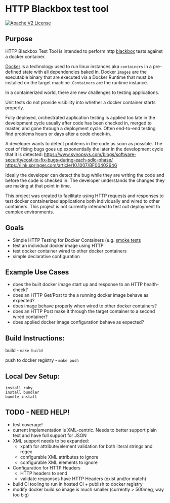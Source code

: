 # HTTP Blackbox test tool
[![Apache V2 License](http://img.shields.io/badge/license-Apache%20V2-blue.svg)](https://github.com/Comcast/caduceus/blob/master/LICENSE)


## Purpose

  HTTP Blackbox Test Tool is intended to perform http [blackbox](http://softwaretestingfundamentals.com/black-box-testing/) tests against a docker container.

  [Docker](https://docker.com) is a technology used to run linux instances aka `containers` in a pre-defined state with all dependencies baked in.  Docker `Images` are the executable binary that are executed via a Docker Runtime that must be installed on the target machine.  `Containers` are the runtime instance.

  In a containerized world, there are new challenges to testing applications.

  Unit tests do not provide visibility into whether a docker container starts properly.

  Fully deployed, orchestrated application testing is applied too late in the development cycle usually after code has been checked in, merged to master, and gone through a deployment cycle.  Often end-to-end testing find problems hours or days after a code check-in.

  A developer wants to detect problems in the code as soon as possible.  The cost of fixing bugs goes up exponentially the later in the development cycle that it is detected:  https://www.synopsys.com/blogs/software-security/cost-to-fix-bugs-during-each-sdlc-phase/
  https://link.springer.com/article/10.1007/BF00402646

  Ideally the developer can detect the bug while they are writing the code and before the code is checked in.  The developer understands the changes they are making at that point in time.

  This project was created to facilitate using HTTP requests and responses to test docker containerized applications both individually and wired to other containers.  This project is not currently intended to test out deployment to complex environments.

## Goals
  * Simple HTTP Testing for Docker Containers (e.g. [smoke tests](https://en.wikipedia.org/wiki/Smoke_testing_(software))
  * test an individual docker image using HTTP
  * test docker container wired to other docker containers
  * simple declarative configuration

## Example Use Cases
  * does the built docker image start up and response to an HTTP health-check?
  * does an HTTP Get/Post to the a running docker image behave as expected?
  * does image behave properly when wired to other docker containers?
  * does an HTTP Post make it through the target container to a second wired container?
  * does applied docker image configuration behave as expected?


## Build Instructions:

build - `make build`


push to docker registry - `make push`


## Local Dev Setup:

```
install ruby
install bundler
bundle install
```

## TODO - NEED HELP!
* test coverage!
* current implementation is XML-centric.  Needs to better support plain text and have full support for JSON
* XML support needs to be expanded:
  * xpath for attribute/element validation for both literal strings and regex
  * configurable XML attributes to ignore
  * configurable XML elements to ignore
* Configuration for HTTP Headers
  * HTTP headers to send
  * validate responses have HTTP Headers (exist and/or match)
* build CI tooling to run in hosted CI + publish to docker registry
* modify docker build so image is much smaller (currently > 500meg, way too big)
